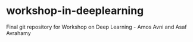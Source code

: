 # workshop-in-deeplearning
Final git repository for Workshop on Deep Learning - Amos Avni and Asaf Avrahamy

